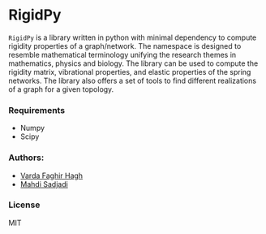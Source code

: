 # RigidPy

`RigidPy` is a library written in python with minimal dependency to compute
rigidity properties of a graph/network. The namespace is designed to
resemble mathematical terminology unifying the research themes in mathematics,
physics and biology.
The library can be used to compute the rigidity matrix, vibrational properties,
and elastic properties of the spring networks. The library also offers a set of
tools to find different realizations of a graph for a given topology.

### Requirements

* Numpy
* Scipy

### Authors:

* [Varda Faghir Hagh](https://github.com/vfaghirh)
* [Mahdi Sadjadi](https://github.com/Mahdisadjadi)

### License
MIT

